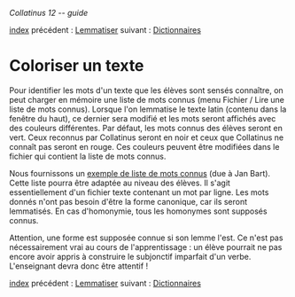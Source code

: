 *Collatinus 12 -- guide*

[index](index.html) précédent : [Lemmatiser](lemmatiser.html) suivant : [Dictionnaires](dictionnaires.html) 

Coloriser un texte
======================

Pour identifier les mots d'un texte que les élèves
sont sensés connaître, on peut charger en mémoire
une liste de mots connus 
(menu Fichier / Lire une liste de mots connus).
Lorsque l'on lemmatise le texte latin
(contenu dans la fenêtre du haut),
ce dernier sera modifié et
les mots seront affichés avec des couleurs différentes.
Par défaut, les mots connus des élèves seront en vert.
Ceux reconnus par Collatinus seront en noir et
ceux que Collatinus ne connaît pas seront en rouge.
Ces couleurs peuvent être modifiées dans le fichier
qui contient la liste de mots connus.

Nous fournissons un
[exemple de liste de mots connus](Exemple_liste.txt.zip)
(due à Jan Bart). 
Cette liste pourra être adaptée au niveau des élèves.
Il s'agit essentiellement d'un fichier texte contenant 
un mot par ligne. 
Les mots donnés n'ont pas besoin d'être la forme canonique,
car ils seront lemmatisés. En cas d'homonymie, 
tous les homonymes sont supposés connus.

Attention, une forme est supposée connue si son lemme l'est.
Ce n'est pas nécessairement vrai au cours de l'apprentissage : 
un élève pourrait ne pas encore avoir appris à construire
le subjonctif imparfait d'un verbe.
L'enseignant devra donc être attentif !

[index](index.html) précédent : [Lemmatiser](lemmatiser.html) suivant : [Dictionnaires](dictionnaires.html) 
